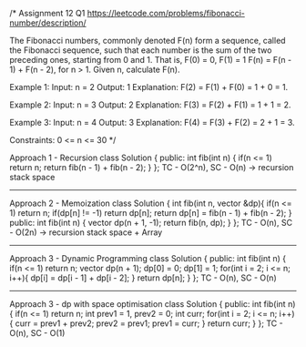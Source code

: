 /*
Assignment 12 Q1
https://leetcode.com/problems/fibonacci-number/description/

The Fibonacci numbers, commonly denoted F(n) form a sequence, called the Fibonacci sequence, such that each number is the sum of the two preceding ones, starting from 0 and 1. That is,
F(0) = 0, F(1) = 1
F(n) = F(n - 1) + F(n - 2), for n > 1.
Given n, calculate F(n).

Example 1:
Input: n = 2
Output: 1
Explanation: F(2) = F(1) + F(0) = 1 + 0 = 1.

Example 2:
Input: n = 3
Output: 2
Explanation: F(3) = F(2) + F(1) = 1 + 1 = 2.

Example 3:
Input: n = 4
Output: 3
Explanation: F(4) = F(3) + F(2) = 2 + 1 = 3.
 
Constraints:
0 <= n <= 30
*/

Approach 1 - Recursion
class Solution {
public:
    int fib(int n) {
        if(n <= 1) return n;
        return fib(n - 1) + fib(n - 2);
    }
};
TC - O(2^n), SC - O(n) -> recursion stack space

--------------------------------------------------------------------------------------------------------------------------------------------

Approach 2 - Memoization
class Solution {
    int fib(int n, vector<int> &dp){
        if(n <= 1) return n;
        if(dp[n] != -1) return dp[n];
        return dp[n] = fib(n - 1) + fib(n - 2);
    }
public:
    int fib(int n) {
        vector<int> dp(n + 1, -1);
        return fib(n, dp);
    }
};
TC - O(n), SC - O(2n) -> recursion stack space + Array

--------------------------------------------------------------------------------------------------------------------------------------------

Approach 3 - Dynamic Programming
class Solution {
public:
    int fib(int n) {
        if(n <= 1) return n;
        vector<int> dp(n + 1);
        dp[0] = 0;
        dp[1] = 1;
        for(int i = 2; i <= n; i++){
            dp[i] = dp[i - 1] + dp[i - 2];
        }
        return dp[n];
    }
};
TC - O(n), SC - O(n)

--------------------------------------------------------------------------------------------------------------------------------------------

Approach 3 - dp with space optimisation
class Solution {
public:
    int fib(int n) {
        if(n <= 1) return n;
        int prev1 = 1, prev2 = 0;
        int curr;
        for(int i = 2; i <= n; i++){
            curr = prev1 + prev2;
            prev2 = prev1;
            prev1 = curr;
        }
        return curr;
    }
};
TC - O(n), SC - O(1)